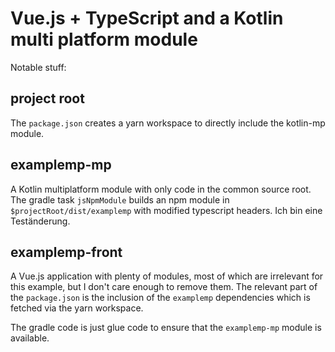 # Vue.js + TypeScript and a Kotlin multi platform module

Notable stuff:

## project root

The `package.json` creates a yarn workspace to directly include the kotlin-mp module.

## examplemp-mp

A Kotlin multiplatform module with only code in the common source root. The gradle task `jsNpmModule` builds
an npm module in `$projectRoot/dist/examplemp` with modified typescript headers.
Ich bin eine Teständerung.

## examplemp-front

A Vue.js application with plenty of modules, most of which are irrelevant for this
example, but I don't care enough to remove them.
The relevant part of the `package.json` is the inclusion of the `examplemp` dependencies which is fetched via
the yarn workspace.

The gradle code is just glue code to ensure that the `examplemp-mp` module is available.
